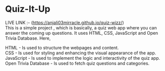 # Quiz-It-Up

LIVE LINK :- (https://anjali03mirracle.github.io/quiz-wizz/) <br>
This is a simple project , which is basically, a quiz web app where you can answer the coming up questions. It uses HTML, CSS, JavaScript and Open Trivia Database.
Here,

HTML - Is used to structure the webpages and content.<br>
CSS -  Is used for styling and enhancing the visual appearance of the app.<br>
JavaScript - Is used to implement the logic and interactivity of the quiz app.<br>
Open Trivia Database - Is used to fetch quiz questions and categories.<br>
